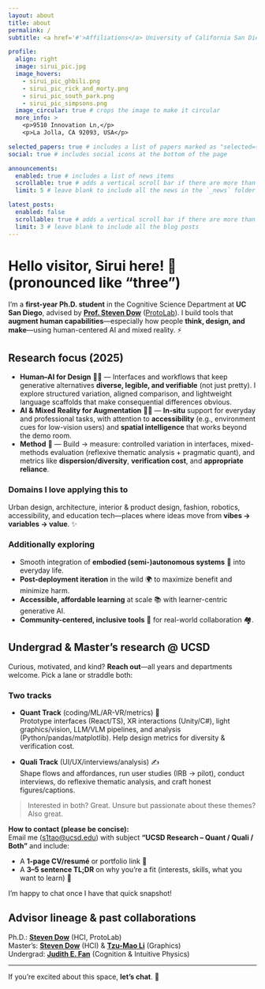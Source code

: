 ```yaml
---
layout: about
title: about
permalink: /
subtitle: <a href='#'>Affiliations</a> University of California San Diego

profile:
  align: right
  image: sirui_pic.jpg
  image_hovers:
    - sirui_pic_ghbili.png
    - sirui_pic_rick_and_morty.png
    - sirui_pic_south_park.png
    - sirui_pic_simpsons.png
  image_circular: true # crops the image to make it circular
  more_info: >
    <p>9510 Innovation Ln,</p>
    <p>La Jolla, CA 92093, USA</p>

selected_papers: true # includes a list of papers marked as "selected={true}"
social: true # includes social icons at the bottom of the page

announcements:
  enabled: true # includes a list of news items
  scrollable: true # adds a vertical scroll bar if there are more than 3 news items
  limit: 5 # leave blank to include all the news in the `_news` folder

latest_posts:
  enabled: false
  scrollable: true # adds a vertical scroll bar if there are more than 3 new posts items
  limit: 3 # leave blank to include all the blog posts
---
```


# Hello visitor, Sirui here! 👋 (pronounced like “three”)

I’m a **first-year Ph.D. student** in the Cognitive Science Department at **UC San Diego**, advised by **[Prof. Steven Dow](https://spdow.ucsd.edu/)** ([ProtoLab](https://protolab.ucsd.edu/)). I build tools that **augment human capabilities**—especially how people **think, design, and make**—using human-centered AI and mixed reality. ⚡



## Research focus (2025)

- **Human–AI for Design** 🧠🎨 — Interfaces and workflows that keep generative alternatives **diverse, legible, and verifiable** (not just pretty). I explore structured variation, aligned comparison, and lightweight language scaffolds that make consequential differences obvious.
- **AI & Mixed Reality for Augmentation** 🥽📐 — **In-situ** support for everyday and professional tasks, with attention to **accessibility** (e.g., environment cues for low-vision users) and **spatial intelligence** that works beyond the demo room.
- **Method** 🧪 — Build → measure: controlled variation in interfaces, mixed-methods evaluation (reflexive thematic analysis + pragmatic quant), and metrics like **dispersion/diversity**, **verification cost**, and **appropriate reliance**.

### Domains I love applying this to
Urban design, architecture, interior & product design, fashion, robotics, accessibility, and education tech—places where ideas move from **vibes → variables → value**. ✨

### Additionally exploring
- Smooth integration of **embodied (semi-)autonomous systems** 🤖 into everyday life.  
- **Post-deployment iteration** in the wild 🌍 to maximize benefit and minimize harm.  
- **Accessible, affordable learning** at scale 📚 with learner-centric generative AI.  
- **Community-centered, inclusive tools** 🤝 for real-world collaboration 🏘️.



## Undergrad & Master’s research @ UCSD
Curious, motivated, and kind? **Reach out**—all years and departments welcome. Pick a lane or straddle both:

### Two tracks
- **Quant Track** (coding/ML/AR-VR/metrics) 🧩  
  Prototype interfaces (React/TS), XR interactions (Unity/C#), light graphics/vision, LLM/VLM pipelines, and analysis (Python/pandas/matplotlib). Help design metrics for diversity & verification cost.

- **Quali Track** (UI/UX/interviews/analysis) ✍️  
  Shape flows and affordances, run user studies (IRB → pilot), conduct interviews, do reflexive thematic analysis, and craft honest figures/captions.

> Interested in both? Great. Unsure but passionate about these themes? Also great.

**How to contact (please be concise):**  
Email me (s1tao@ucsd.edu) with subject **“UCSD Research – Quant / Quali / Both”** and include:
- A **1-page CV/resumé** or portfolio link 🔗  
- A **3–5 sentence TL;DR** on why you’re a fit (interests, skills, what you want to learn) 📨

I’m happy to chat once I have that quick snapshot!


## Advisor lineage & past collaborations
Ph.D.: **[Steven Dow](https://spdow.ucsd.edu/)** (HCI, ProtoLab)  
Master’s: **[Steven Dow](https://spdow.ucsd.edu/)** (HCI) & **[Tzu-Mao Li](https://cseweb.ucsd.edu/~tzli/)** (Graphics)  
Undergrad: **[Judith E. Fan](https://profiles.stanford.edu/judith-fan)** (Cognition & Intuitive Physics)

---

If you’re excited about this space, **let’s chat**. 🚀


<script>
document.addEventListener("DOMContentLoaded", function() {
  const container = document.getElementById('profile-image-container');
  if (container) {
    const images = container.getAttribute('data-images').split(',');
    container.addEventListener('mouseenter', function(){
      const randomImage = images[Math.floor(Math.random() * images.length)];
      container.style.backgroundImage = `url(${randomImage})`;
    });
  }
});
</script>
